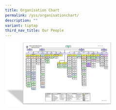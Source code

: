 ```yaml
---
title: Organisation Chart
permalink: /yss/organisationchart/
description: ""
variant: tiptap
third_nav_title: Our People
---
```

<a class="isomer-image-wrapper" href="/files/YSS/OrgChart_2025_v8.pdf"><img style="width:350px;" height="auto" width="100%" src="/images/YSS/OrgChart-23.png"></a>
<p></p>